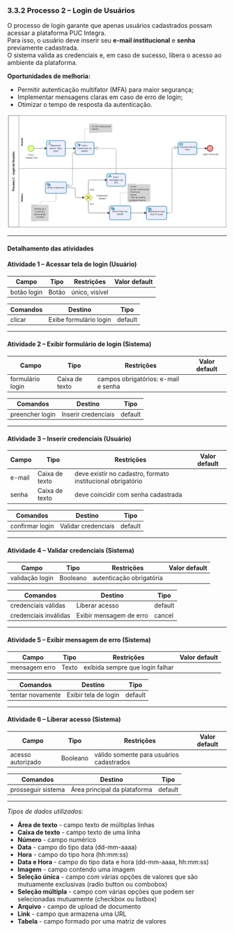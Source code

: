 ### 3.3.2 Processo 2 – Login de Usuários

O processo de login garante que apenas usuários cadastrados possam acessar a plataforma PUC Integra.  
Para isso, o usuário deve inserir seu **e-mail institucional** e **senha** previamente cadastrada.  
O sistema valida as credenciais e, em caso de sucesso, libera o acesso ao ambiente da plataforma.  

**Oportunidades de melhoria:**  
- Permitir autenticação multifator (MFA) para maior segurança;  
- Implementar mensagens claras em caso de erro de login;  
- Otimizar o tempo de resposta da autenticação.  

![PROCESSO 2 - Login de Usuários](../images/p2_Login.png "Modelo BPMN do Processo 2.")

---

#### Detalhamento das atividades  

#### Atividade 1 – Acessar tela de login (Usuário)

| **Campo**        | **Tipo**        | **Restrições**            | **Valor default** |
|-------------------|-----------------|---------------------------|-------------------|
| botão login       | Botão           | único, visível            |                   |

| **Comandos**       | **Destino**            | **Tipo**   |
|--------------------|-------------------------|------------|
| clicar             | Exibe formulário login | default    |

---

#### Atividade 2 – Exibir formulário de login (Sistema)

| **Campo**          | **Tipo**        | **Restrições**                               | **Valor default** |
|---------------------|-----------------|----------------------------------------------|-------------------|
| formulário login    | Caixa de texto  | campos obrigatórios: e-mail e senha          |                   |

| **Comandos**       | **Destino**             | **Tipo**   |
|--------------------|--------------------------|------------|
| preencher login    | Inserir credenciais      | default    |

---

#### Atividade 3 – Inserir credenciais (Usuário)

| **Campo**     | **Tipo**        | **Restrições**                                                | **Valor default** |
|---------------|-----------------|---------------------------------------------------------------|-------------------|
| e-mail        | Caixa de texto  | deve existir no cadastro, formato institucional obrigatório   |                   |
| senha         | Caixa de texto  | deve coincidir com senha cadastrada                           |                   |

| **Comandos**       | **Destino**                  | **Tipo**   |
|--------------------|-------------------------------|------------|
| confirmar login    | Validar credenciais           | default    |

---

#### Atividade 4 – Validar credenciais (Sistema)

| **Campo**            | **Tipo**     | **Restrições**                        | **Valor default** |
|-----------------------|--------------|---------------------------------------|-------------------|
| validação login       | Booleano     | autenticação obrigatória              |                   |

| **Comandos**         | **Destino**                   | **Tipo**   |
|----------------------|--------------------------------|------------|
| credenciais válidas  | Liberar acesso                 | default    |
| credenciais inválidas| Exibir mensagem de erro        | cancel     |

---

#### Atividade 5 – Exibir mensagem de erro (Sistema)

| **Campo**        | **Tipo**      | **Restrições**                       | **Valor default** |
|-------------------|---------------|--------------------------------------|-------------------|
| mensagem erro     | Texto         | exibida sempre que login falhar      |                   |

| **Comandos**       | **Destino**            | **Tipo**   |
|--------------------|-------------------------|------------|
| tentar novamente   | Exibir tela de login    | default    |

---

#### Atividade 6 – Liberar acesso (Sistema)

| **Campo**        | **Tipo**       | **Restrições**                          | **Valor default** |
|-------------------|----------------|-----------------------------------------|-------------------|
| acesso autorizado | Booleano       | válido somente para usuários cadastrados|                   |

| **Comandos**       | **Destino**             | **Tipo**   |
|--------------------|--------------------------|------------|
| prosseguir sistema | Área principal da plataforma | default |
---

_Tipos de dados utilizados:_  

* **Área de texto** - campo texto de múltiplas linhas  
* **Caixa de texto** - campo texto de uma linha  
* **Número** - campo numérico  
* **Data** - campo do tipo data (dd-mm-aaaa)  
* **Hora** - campo do tipo hora (hh:mm:ss)  
* **Data e Hora** - campo do tipo data e hora (dd-mm-aaaa, hh:mm:ss)  
* **Imagem** - campo contendo uma imagem  
* **Seleção única** - campo com várias opções de valores que são mutuamente exclusivas (radio button ou combobox)  
* **Seleção múltipla** - campo com várias opções que podem ser selecionadas mutuamente (checkbox ou listbox)  
* **Arquivo** - campo de upload de documento  
* **Link** - campo que armazena uma URL  
* **Tabela** - campo formado por uma matriz de valores  
